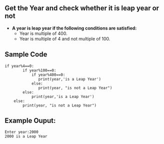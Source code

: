 ## Get the Year and check whether it is leap year or not
- **A year is leap year if the following conditions are satisfied:**
  - Year is multiple of 400.
  - Year is multiple of 4 and not multiple of 100.
## Sample Code 
```
if year%4==0:
        if year%100==0:
            if year%400==0:
               print(year,'is a Leap Year')
            else:
               print(year, "is not a Leap Year")
        else:
            print(year,'is a Leap Year')
    else:
        print(year, "is not a Leap Year")
 ```
 ## Example Ouput:
 ```
Enter year:2000
2000 is a Leap Year
```
